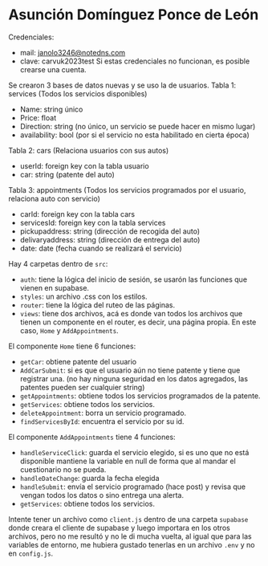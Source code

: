 # Asunción Domínguez Ponce de León

Credenciales:
- mail: janolo3246@notedns.com
- clave: carvuk2023test
Si estas credenciales no funcionan, es posible crearse una cuenta.


Se crearon 3 bases de datos nuevas y se uso la de usuarios.
Tabla 1: services (Todos los servicios disponibles)
- Name: string único
- Price: float
- Direction: string (no único, un servicio se puede hacer en mismo lugar)
- availability: bool (por si el servicio no esta habilitado en cierta época)

Tabla 2: cars (Relaciona usuarios con sus autos)
- userId: foreign key con la tabla usuario
- car: string (patente del auto)

Tabla 3: appointments (Todos los servicios programados por el usuario, relaciona auto con servicio)
- carId: foreign key con la tabla cars
- servicesId: foreign key con la tabla services
- pickupaddress: string (dirección de recogida del auto)
- delivaryaddress: string (dirección de entrega del auto)
- date: date (fecha cuando se realizará el servicio)

Hay 4 carpetas dentro de ```src```:
- ```auth```: tiene la lógica del inicio de sesión, se usarón las funciones que vienen en supabase.
- ```styles```: un archivo .css con los estilos.
- ```router```: tiene la lógica del ruteo de las páginas.
- ```views```: tiene dos archivos, acá es donde van todos los archivos que tienen un componente en el router, es decir, una página propia. En este caso, ```Home``` y ```AddAppointments```.

El componente ```Home``` tiene 6 funciones:
- ```getCar```: obtiene patente del usuario
- ```AddCarSubmit```: si es que el usuario aún no tiene patente y tiene que registrar una. (no hay ninguna seguridad en los datos agregados, las patentes pueden ser cualquier string)
- ```getAppointments```: obtiene todos los servicios programados de la patente.
- ```getServices```: obtiene todos los servicios.
- ```deleteAppointment```: borra un servicio programado.
- ```findServicesById```: encuentra el servicio por su id.

El componente ```AddAppointments``` tiene 4 funciones:
- ```handleServiceClick```: guarda el servicio elegido, si es uno que no está disponible mantiene la variable en null de forma que al mandar el cuestionario no se pueda.
- ```handleDateChange```: guarda la fecha elegida
- ```handleSubmit```: envía el servicio programado (hace post) y revisa que vengan todos los datos o sino entrega una alerta.
- ```getServices```: obtiene todos los servicios.

Intente tener un archivo como ```client.js``` dentro de una carpeta ```supabase``` donde creara el cliente de supabase y luego importara en los otros archivos, pero no me resultó y no le di mucha vuelta, al igual que para las variables de entorno, me hubiera gustado tenerlas en un archivo ```.env``` y no en ```config.js```.
